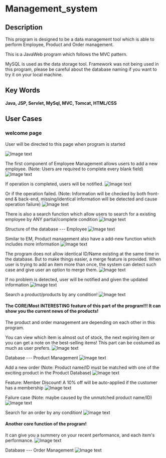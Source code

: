 # Management_system

## Description 

This program is designed to be a data management tool which is able to perform Employee, Product and Order management.

This is a JavaWeb program which follows the MVC pattern. 

MySQL is used as the data storage tool. Framework was not being used in this program, please be careful about the database naming if you want to try it on your local machine.

## Key Words
#### Java,  JSP,  Servlet,  MySql,  MVC,  Tomcat,  HTML/CSS

## User Cases

### welcome page

User will be directed to this page when program is started

![Image text](https://github.com/JamesW121/Management_system/blob/master/image/1.PNG)

The first component of Employee Management allows users to add a new employee.
(Note: Users are required to complete every blank field)
![Image text](https://github.com/JamesW121/Management_system/blob/master/image/2.PNG)

If operation  is completed, users will be notified.
![Image text](https://github.com/JamesW121/Management_system/blob/master/image/3.PNG)

Or if the operation failed.
(Note: Information will be checked by both front-end & back-end, missing/identical information will be detected and cause operation failure)
![Image text](https://github.com/JamesW121/Management_system/blob/master/image/5.PNG)

There is also a search function which allow users to search for a existing employee by ANY partial/complete condition 
![Image text](https://github.com/JamesW121/Management_system/blob/master/image/4.PNG)

Structure of the database --- Employee
![Image text](https://github.com/JamesW121/Management_system/blob/master/image/6.PNG)

Similar to EM, Product management also have a add-new function which includes more information
![Image text](https://github.com/JamesW121/Management_system/blob/master/image/11.PNG)

The program does not allow identical ID/Name existing at the same time in the database. But to make things easier, a merge feature is provided. When user is trying to add an item more than once, the system can detect such case and give user an option to merge them.
![Image text](https://github.com/JamesW121/Management_system/blob/master/image/12.PNG)

If no problem is detected, user will be notified and given the updated information
![Image text](https://github.com/JamesW121/Management_system/blob/master/image/13.PNG)

Search a product/products by any condition!
![Image text](https://github.com/JamesW121/Management_system/blob/master/image/14.PNG)

#### The CORE/Most INTERESTING feature of this part of the program!!! It can show you the current news of the products!

The product and order management are depending on each other in this program. 

You can view which item is almost out of stock, the next expiring item or you can get a note on the best-selling items! This part can be  costumed as much as user prefers.
![Image text](https://github.com/JamesW121/Management_system/blob/master/image/15.PNG)

Database --- Product Management
![Image text](https://github.com/JamesW121/Management_system/blob/master/image/16.PNG)

Add a new order
(Note: Product name/ID must be matched with one of the exciting product in the Product Database)
![Image text](https://github.com/JamesW121/Management_system/blob/master/image/21.PNG)

Feature: Member Discount! A 10% off will be auto-applied if the customer has a membership 
![Image text](https://github.com/JamesW121/Management_system/blob/master/image/22.PNG)

Failure case
(Note: maybe caused by the unmatched product name/ID)
![Image text](https://github.com/JamesW121/Management_system/blob/master/image/23.PNG)

Search for an order by any condition!
![Image text](https://github.com/JamesW121/Management_system/blob/master/image/24.PNG)

#### Another core function of the program! 

It can give you a summery on your recent performance, and each item's performance.
![Image text](https://github.com/JamesW121/Management_system/blob/master/image/25.PNG)

Database --- Order Management
![Image text](https://github.com/JamesW121/Management_system/blob/master/image/26.PNG)

